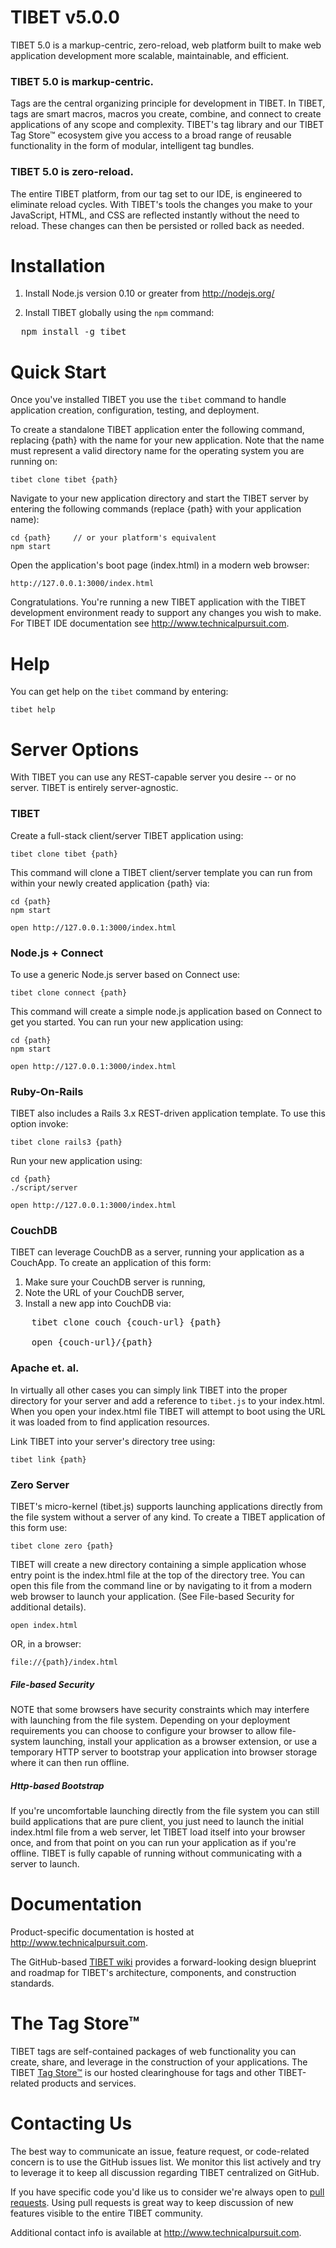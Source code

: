 # TIBET v5.0.0

TIBET 5.0 is a markup-centric, zero-reload, web platform built to make
web application development more scalable, maintainable, and efficient.

### TIBET 5.0 is markup-centric.
Tags are the central organizing principle for development in TIBET. In
TIBET, tags are smart macros, macros you create, combine, and connect to
create applications of any scope and complexity. TIBET's tag library and
our TIBET Tag Store&trade; ecosystem give you access to a broad range of
reusable functionality in the form of modular, intelligent tag bundles.

### TIBET 5.0 is zero-reload.
The entire TIBET platform, from our tag set to our IDE, is engineered to
eliminate reload cycles. With TIBET's tools the changes you make to your
JavaScript, HTML, and CSS are reflected instantly without the need to
reload. These changes can then be persisted or rolled back as needed.


# Installation

1. Install Node.js version 0.10 or greater from http://nodejs.org/

2. Install TIBET globally using the `npm` command:<br/>
<pre>
  npm install -g tibet
</pre>

# Quick Start

Once you've installed TIBET you use the `tibet` command to handle
application creation, configuration, testing, and deployment. 

To create a standalone TIBET application enter the following command,
replacing {path} with the name for your new application. Note that the
name must represent a valid directory name for the operating system you
are running on:

    tibet clone tibet {path}

Navigate to your new application directory and start the TIBET server by
entering the following commands (replace {path} with your application name):

    cd {path}     // or your platform's equivalent
    npm start

Open the application's boot page (index.html) in a modern web browser:

    http://127.0.0.1:3000/index.html

Congratulations. You're running a new TIBET application with the TIBET
development environment ready to support any changes you wish to make.
For TIBET IDE documentation see <http://www.technicalpursuit.com>.

# Help

You can get help on the `tibet` command by entering:

    tibet help


# Server Options

With TIBET you can use any REST-capable server you desire -- or no
server. TIBET is entirely server-agnostic.


### TIBET 

Create a full-stack client/server TIBET application using:

    tibet clone tibet {path}

This command will clone a TIBET client/server template you can run from
within your newly created application {path} via: 

    cd {path}
    npm start

    open http://127.0.0.1:3000/index.html

### Node.js + Connect

To use a generic Node.js server based on Connect use:

    tibet clone connect {path}

This command will create a simple node.js application based on Connect to get
you started. You can run your new application using:

    cd {path}
    npm start

    open http://127.0.0.1:3000/index.html

### Ruby-On-Rails 

TIBET also includes a Rails 3.x REST-driven application template. To use this
option invoke:

    tibet clone rails3 {path}

Run your new application using:

    cd {path}
    ./script/server

    open http://127.0.0.1:3000/index.html

### CouchDB 

TIBET can leverage CouchDB as a server, running your application as a CouchApp.
To create an application of this form:

1. Make sure your CouchDB server is running,
2. Note the URL of your CouchDB server,
3. Install a new app into CouchDB via:<br/>
<pre>
    tibet clone couch {couch-url} {path}

    open {couch-url}/{path}
</pre>

### Apache et. al.

In virtually all other cases you can simply link TIBET into the proper
directory for your server and add a reference to `tibet.js` to your
index.html. When you open your index.html file TIBET will attempt to
boot using the URL it was loaded from to find application resources.

Link TIBET into your server's directory tree using:

    tibet link {path}

### Zero Server

TIBET's micro-kernel (tibet.js) supports launching applications directly from
the file system without a server of any kind. To create a TIBET application of
this form use:

    tibet clone zero {path}

TIBET will create a new directory containing a simple application whose entry
point is the index.html file at the top of the directory tree. You can open this
file from the command line or by navigating to it from a modern web browser to
launch your application. (See File-based Security for additional details).

    open index.html 

OR, in a browser:

    file://{path}/index.html

##### File-based Security 

NOTE that some browsers have security constraints which may interfere with
launching from the file system. Depending on your deployment requirements you
can choose to configure your browser to allow file-system launching, install
your application as a browser extension, or use a temporary HTTP server to
bootstrap your application into browser storage where it can then run offline.

##### Http-based Bootstrap

If you're uncomfortable launching directly from the file system you can still
build applications that are pure client, you just need to launch the initial
index.html file from a web server, let TIBET load itself into your browser once,
and from that point on you can run your application as if you're offline.
TIBET is fully capable of running without communicating with a server to launch.

# Documentation

Product-specific documentation is hosted at <http://www.technicalpursuit.com>.

The GitHub-based [TIBET wiki](https://github.com/TechnicalPursuit/TIBET/wiki)
provides a forward-looking design blueprint and roadmap for TIBET's 
architecture, components, and construction standards.


# The Tag Store&trade;

TIBET tags are self-contained packages of web functionality you can create,
share, and leverage in the construction of your applications. The TIBET [Tag
Store&trade;](http://www.technicalpursuit.com/tibet/tagstore/) is our
hosted clearinghouse for tags and other TIBET-related products and
services.


# Contacting Us

The best way to communicate an issue, feature request, or code-related concern
is to use the GitHub issues list. We monitor this list actively and try to
leverage it to keep all discussion regarding TIBET centralized on GitHub.

If you have specific code you'd like us to consider we're always open to [pull
requests](http://help.github.com/articles/using-pull-requests). Using pull
requests is great way to keep discussion of new features visible to the entire
TIBET community.

Additional contact info is available at <http://www.technicalpursuit.com>. 

